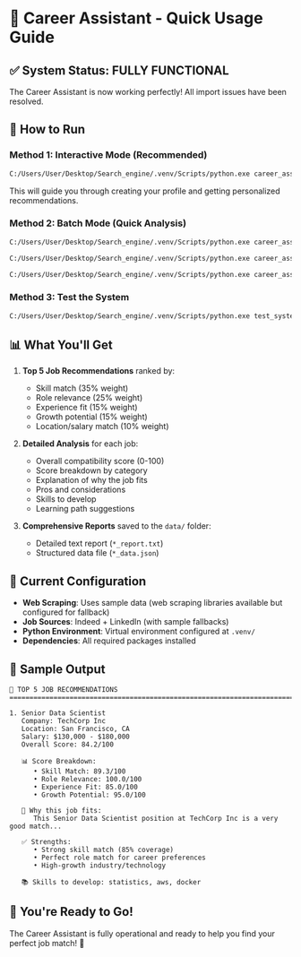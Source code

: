 # 🎯 Career Assistant - Quick Usage Guide

## ✅ System Status: FULLY FUNCTIONAL

The Career Assistant is now working perfectly! All import issues have been resolved.

## 🚀 How to Run

### Method 1: Interactive Mode (Recommended)
```cmd
C:/Users/User/Desktop/Search_engine/.venv/Scripts/python.exe career_assistant.py
```
This will guide you through creating your profile and getting personalized recommendations.

### Method 2: Batch Mode (Quick Analysis)
```cmd
C:/Users/User/Desktop/Search_engine/.venv/Scripts/python.exe career_assistant.py --batch "data scientist"

C:/Users/User/Desktop/Search_engine/.venv/Scripts/python.exe career_assistant.py --batch "python developer" --location "Remote" --limit 20

C:/Users/User/Desktop/Search_engine/.venv/Scripts/python.exe career_assistant.py --batch "machine learning engineer" --no-save
```

### Method 3: Test the System
```cmd
C:/Users/User/Desktop/Search_engine/.venv/Scripts/python.exe test_system.py
```

## 📊 What You'll Get

1. **Top 5 Job Recommendations** ranked by:
   - Skill match (35% weight)
   - Role relevance (25% weight)  
   - Experience fit (15% weight)
   - Growth potential (15% weight)
   - Location/salary match (10% weight)

2. **Detailed Analysis** for each job:
   - Overall compatibility score (0-100)
   - Score breakdown by category
   - Explanation of why the job fits
   - Pros and considerations
   - Skills to develop
   - Learning path suggestions

3. **Comprehensive Reports** saved to the `data/` folder:
   - Detailed text report (`*_report.txt`)
   - Structured data file (`*_data.json`)

## 🔧 Current Configuration

- **Web Scraping**: Uses sample data (web scraping libraries available but configured for fallback)
- **Job Sources**: Indeed + LinkedIn (with sample fallbacks)
- **Python Environment**: Virtual environment configured at `.venv/`
- **Dependencies**: All required packages installed

## 🎯 Sample Output

```
🎯 TOP 5 JOB RECOMMENDATIONS
================================================================================

1. Senior Data Scientist
   Company: TechCorp Inc
   Location: San Francisco, CA
   Salary: $130,000 - $180,000
   Overall Score: 84.2/100

   📊 Score Breakdown:
      • Skill Match: 89.3/100
      • Role Relevance: 100.0/100
      • Experience Fit: 85.0/100
      • Growth Potential: 95.0/100

   📝 Why this job fits:
      This Senior Data Scientist position at TechCorp Inc is a very good match...

   ✅ Strengths:
      • Strong skill match (85% coverage)
      • Perfect role match for career preferences
      • High-growth industry/technology

   📚 Skills to develop: statistics, aws, docker
```

## 🚀 You're Ready to Go!

The Career Assistant is fully operational and ready to help you find your perfect job match! 🎯